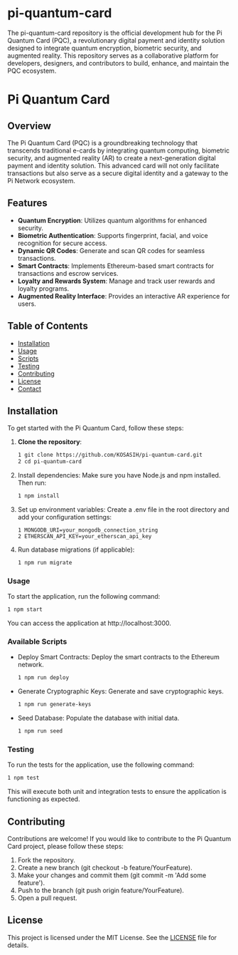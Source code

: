 # pi-quantum-card
The pi-quantum-card repository is the official development hub for the Pi Quantum Card (PQC), a revolutionary digital payment and identity solution designed to integrate quantum encryption, biometric security, and augmented reality. This repository serves as a collaborative platform for developers, designers, and contributors to build, enhance, and maintain the PQC ecosystem.

# Pi Quantum Card

## Overview

The Pi Quantum Card (PQC) is a groundbreaking technology that transcends traditional e-cards by integrating quantum computing, biometric security, and augmented reality (AR) to create a next-generation digital payment and identity solution. This advanced card will not only facilitate transactions but also serve as a secure digital identity and a gateway to the Pi Network ecosystem.

## Features

- **Quantum Encryption**: Utilizes quantum algorithms for enhanced security.
- **Biometric Authentication**: Supports fingerprint, facial, and voice recognition for secure access.
- **Dynamic QR Codes**: Generate and scan QR codes for seamless transactions.
- **Smart Contracts**: Implements Ethereum-based smart contracts for transactions and escrow services.
- **Loyalty and Rewards System**: Manage and track user rewards and loyalty programs.
- **Augmented Reality Interface**: Provides an interactive AR experience for users.

## Table of Contents

- [Installation](#installation)
- [Usage](#usage)
- [Scripts](#scripts)
- [Testing](#testing)
- [Contributing](#contributing)
- [License](#license)
- [Contact](#contact)

## Installation

To get started with the Pi Quantum Card, follow these steps:

1. **Clone the repository**:
   ```bash
   1 git clone https://github.com/KOSASIH/pi-quantum-card.git
   2 cd pi-quantum-card
   ```
2. Install dependencies: Make sure you have Node.js and npm installed. Then run:

   ```bash
   1 npm install
   ```
   
3. Set up environment variables: Create a .env file in the root directory and add your configuration settings:

   ```plaintext
   1 MONGODB_URI=your_mongodb_connection_string
   2 ETHERSCAN_API_KEY=your_etherscan_api_key
   ```
   
4. Run database migrations (if applicable):

   ```bash
   1 npm run migrate
   ```

### Usage
To start the application, run the following command:

   ```bash
   1 npm start
   ```
You can access the application at http://localhost:3000.

### Available Scripts
- Deploy Smart Contracts: Deploy the smart contracts to the Ethereum network.

   ```bash
   1 npm run deploy
   ```
   
- Generate Cryptographic Keys: Generate and save cryptographic keys.

   ```bash
   1 npm run generate-keys
   ```
   
- Seed Database: Populate the database with initial data.

   ```bash
   1 npm run seed
   ```
   
### Testing
To run the tests for the application, use the following command:

   ```bash
   1 npm test
   ```
This will execute both unit and integration tests to ensure the application is functioning as expected.

## Contributing
Contributions are welcome! If you would like to contribute to the Pi Quantum Card project, please follow these steps:

1. Fork the repository.
2. Create a new branch (git checkout -b feature/YourFeature).
3. Make your changes and commit them (git commit -m 'Add some feature').
4. Push to the branch (git push origin feature/YourFeature).
5. Open a pull request.

## License
This project is licensed under the MIT License. See the [LICENSE](LICENSE) file for details.
